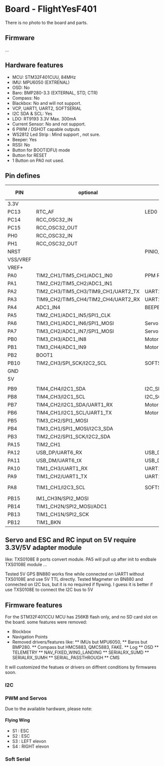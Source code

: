 
# Board - FlightYesF401

There is no photo to the board and parts.

## Firmware

...


## Hardware features

* MCU: STM32F401CUU, 84MHz
* IMU: MPU6050 (EXTRENAL)
* OSD: No
* Baro: BMP280-3.3 (EXTERNAL, STD, CTR)
* Compass: No 
* Blackbox: No and will not support.
* VCP, UART1, UART2, SOFTSERIAL
* I2C SDA & SCL: Yes
* LDO: RT9193 3.3V Max. 300mA
* Current Sensor: No and not support.
* 6 PWM / DSHOT capable outputs
* WS2812 Led Strip : Mind support , not sure.
* Beeper: Yes
* RSSI: No
* Button for BOOT(DFU) mode
* Button for RESET
* 1 Button on PA0 not used.

## Pin defines

| PIN   |optional           |used as    |Shared with    |
| ----- | ----------------- | --------- | ------------- |
| 3.3V  |                   |           |               |
| PC13  |RTC_AF             |LED0       |               |
| PC14  |RCC_OSC32_IN       |           |               |
| PC15  |RCC_OSC32_OUT      |           |               |
| PH0   |RCC_OSC32_IN       |           |               |
| PH1   |RCC_OSC32_OUT      |           |               |
| NRST  |                   |PINIO_OE(HI)       |       |
| VSS/VREF|                  |           |               |
| VREF+ |                   |           |               |
| PA0   |TIM2_CH1/TIM5_CH1/ADC1_IN0 |PPM RC IN  |       |
| PA1   |TIM2_CH2/TIM5_CH2/ADC1_IN1 |           |       |
| PA2   |TIM2_CH3/TIM5_CH3/TIM9_CH1/UART2_TX    |UART2_TX   |   |
| PA3   |TIM9_CH2/TIM5_CH4/TIM2_CH4/UART2_RX    |UART2_RX   |   |
| PA4   |ADC1_IN4           |BEEPER     |               |
| PA5   |TIM2_CH1/ADC1_IN5/SPI1_CLK |   |               |
| PA6   |TIM3_CH1/ADC1_IN6/SPI1_MOSI    | Servo 1   |           |
| PA7   |TIM3_CH2/ADC1_IN7/SPI1_MOSI    | Servo 2   |           |
| PB0   |TIM3_CH3/ADC1_IN8  | Motor 3/Servo 3   |       |
| PB1   |TIM3_CH4/ADC1_IN9  | Motor 4/Servo 4   |       |
| PB2   |BOOT1              |                   |       |
| PB10  |TIM2_CH3/SPI_SCK/I2C2_SCL |SOFTSERIAL_2_TXRX |            |
| GND   |                   |           |               |
| 5V    |                   |           |               |
|       |                   |           |               |
| PB9   |TIM4_CH4/I2C1_SDA  | I2C_SDA   |               |
| PB8   |TIM4_CH3/I2C1_SCL  | I2C_SCL   |               |
| PB7   |TIM4_CH2/I2C1_SDA/UART1_RX |Motor 1|          |
| PB6   |TIM4_CH1/I2C1_SCL/UART1_TX |Motor 2|          |
| PB5   |TIM3_CH2/SPI1_MOSI |           |              |
| PB4   |TIM3_CH1/SPI1_MOSI/I2C3_SDA|       |           |
| PB3   |TIM2_CH2/SPI1_SCK/I2C2_SDA |       |           |
| PA15  |TIM2_CH1           |           |               |
| PA12  |USB_DP/UART6_RX    |USB_DP     |               |
| PA11  |USB_DM/UART6_tX    |USB_DM     |               |
| PA10  |TIM1_CH3/UART1_RX  |UART1_TX   |               |
| PA9   |TIM1_CH2/UART1_TX  |UART1_RX   |               |
| PA8   |TIM1_CH1/I2C3_SCL  |SOFTSERIAL_1_TXRX | IBUS RX  |
| PB15  |IM1_CH3N/SPI2_MOSI |           |               |
| PB14  |TIM1_CH2N/SPI2_MOSI/ADC1 |     |               |
| PB13  |TIM1_CH1N/SPI2_SCK |           |               |
| PB12  |TIM1_BKN           |           |               |

## Servo and ESC and RC input on 5V require 3.3V/5V adapter module



like:
TXS0108E 8 ports convert module.
PA5 will pull up after init to endbale TXS0108E module
...

Tested 5V GPS BN880 works fine while connected on UART1 without TXS0108E and use 5V TTL directly.
Tested Magmeter on BN880 and connected on I2C bus, but it is no required if flywing.
I guess it is better if use TXS0108E to connect the I2C bus to 5V


## Firmware features

For the STM32F401CCU MCU has 256KB flash only, and no SD card slot on the board. some features were removed:

* Blockbox
* Navigation Points
* Removed drivers/features like: 
    ** IMUs but MPU6050, 
    ** Baros but BMP280.
    ** Compass but HMC5883, QMC5883, FAKE.
    ** Log
    ** OSD
    ** TELEMETRY
    ** NAV_FIXED_WING_LANDING
    ** SERIALRX_SUMD
    ** SERIALRX_SUMH
    ** SERIAL_PASSTHROUGH
    ** CMS

It will customized the featues or drivers on diffrent conditions by firmwares soon.

### I2C

### PWM and Servos

Due to the available hardware, please note:

#### Flying Wing

* S1 : ESC
* S2 : ESC
* S3 : LEFT elevon
* S4 : RIGHT elevon

### Soft Serial


